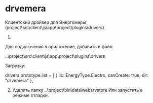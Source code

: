 # drvemera
Клиентский драйвер для Энергомеры  (project\src\client\js\app\project\plugins\drivers)

1. 
Для подключения в приложение, добавить в файл:

..\project\src\client\js\app\project\plugins\drivers

Загрузку:

drivers.prototype.list =
[
	{
		lic: EnergyType.Electro,
		canCreate: true,
	        dir: "drvemera"
	},	

2. Удалить папку ..\project\bin\data\websrvstore
Или запустить в режиме отладки.


